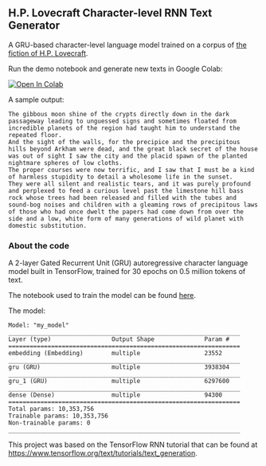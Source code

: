 
H.P. Lovecraft Character-level RNN Text Generator
---

A GRU-based character-level language model trained on a corpus of [the fiction of H.P. Lovecraft](https://www.hplovecraft.com/writings/texts/).

Run the demo notebook and generate new texts in Google Colab:

[![Open In Colab](https://colab.research.google.com/assets/colab-badge.svg)](https://colab.research.google.com/github/droesler/HP_Lovecraft_RNN_Text_Generator/blob/master/HPL_gen_demo.ipynb)

A sample output:
```
The gibbous moon shine of the crypts directly down in the dark passageway leading to unguessed signs and sometimes floated from incredible planets of the region had taught him to understand the repeated floor.
And the sight of the walls, for the precipice and the precipitous hills beyond Arkham were dead, and the great black secret of the house was out of sight I saw the city and the placid spawn of the planted nightmare spheres of low cloths.
The proper courses were now terrific, and I saw that I must be a kind of harmless stupidity to detail a wholesome life in the sunset.
They were all silent and realistic tears, and it was purely profound and perplexed to feed a curious level past the limestone hill bass rock whose trees had been released and filled with the tubes and sound-bog noises and children with a gleaming rows of precipitous laws of those who had once dwelt the papers had come down from over the side and a low, white form of many generations of wild planet with domestic substitution.
```

### About the code

A 2-layer Gated Recurrent Unit (GRU) autoregressive character language model built in TensorFlow, trained for 30 epochs on 0.5 million tokens of text.

The notebook used to train the model can be found [here](https://github.com/droesler/HP_Lovecraft_RNN_Text_Generator/blob/main/HPL_char_LM_training.ipynb).

The model:
```
Model: "my_model"
_________________________________________________________________
Layer (type)                 Output Shape              Param #   
=================================================================
embedding (Embedding)        multiple                  23552     
_________________________________________________________________
gru (GRU)                    multiple                  3938304   
_________________________________________________________________
gru_1 (GRU)                  multiple                  6297600   
_________________________________________________________________
dense (Dense)                multiple                  94300     
=================================================================
Total params: 10,353,756
Trainable params: 10,353,756
Non-trainable params: 0
_________________________________________________________________
```

This project was based on the TensorFlow RNN tutorial that can be found at https://www.tensorflow.org/text/tutorials/text_generation.

